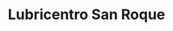 ---
title: "Lubricentro San Roque"
url: /san-fernando-del-valle-de-catamarca/lubricentro-san-roque/
shop: Autowerkstatt
---